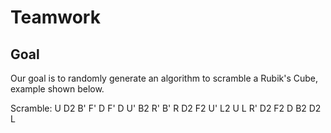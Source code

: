 # Teamwork

## Goal
Our goal is to randomly generate an algorithm to scramble a Rubik's Cube, example shown below.

Scramble:  U  D2  B'  F'  D  F'  D  U'  B2  R'  B'  R  D2  F2  U'  L2  U  L  R'  D2  F2  D  B2  D2  L
